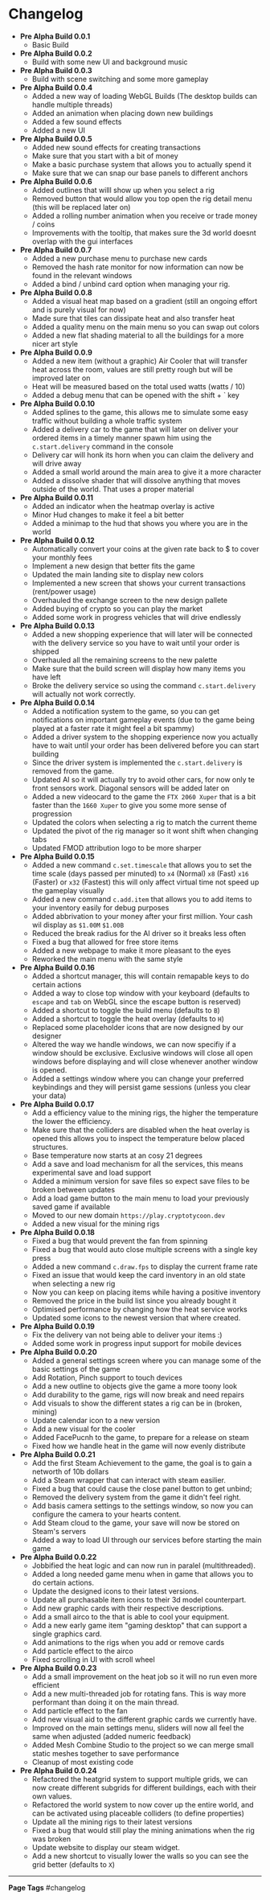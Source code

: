 # Changelog

- **Pre Alpha Build 0.0.1**
    - Basic Build
- **Pre Alpha Build 0.0.2**
    - Build with some new UI and background music
- **Pre Alpha Build 0.0.3**
    - Build with scene switching and some more gameplay
- **Pre Alpha Build 0.0.4**
    - Added a new way of loading WebGL Builds (The desktop builds can handle multiple threads)
    - Added an animation when placing down new buildings
    - Added a few sound effects
    - Added a new UI
- **Pre Alpha Build 0.0.5**
	- Added new sound effects for creating transactions
	- Make sure that you start with a bit of money 
	- Make a basic purchase system that allows you to actually spend it
	- Make sure that we can snap our base panels to different anchors
- **Pre Alpha Build 0.0.6**
	- Added outlines that willl show up when you select a rig
	- Removed button that would allow you top open the rig detail menu (this will be replaced later on)
	- Added a rolling number animation when you receive or trade money / coins
	- Improvements with the tooltip, that makes sure the 3d world doesnt overlap with the gui interfaces
- **Pre Alpha Build 0.0.7**
	-  Added a new purchase menu to purchase new cards
	-  Removed the hash rate monitor for now information can now be found in the relevant windows
	-  Added a bind / unbind card option when managing your rig.
- **Pre Alpha Build 0.0.8**
	-  Added a visual heat map based on a gradient (still an ongoing effort and is purely visual for now)
	-  Made sure that tiles can dissipate heat and also transfer heat
	-  Added a quality menu on the main menu so you can swap out colors
	-  Added a new flat shading material to all the buildings for a more nicer art style
- **Pre Alpha Build 0.0.9**
	-  Added a new item (without a graphic) Air Cooler that will transfer heat across the room, values are still pretty rough but will be improved later on
	-  Heat will be measured based on the total used watts (watts / 10)
	-  Added a debug menu that can be opened with the shift + \` key
- **Pre Alpha Build 0.0.10**
	-  Added splines to the game, this allows me to simulate some easy traffic without building a whole traffic system
	-  Added a delivery car to the game that will later on deliver your ordered items in a timely manner spawn him using the `c.start.delivery` command in the console
	-  Delivery car will honk its horn when you can claim the delivery and will drive away
	-  Added a small world around the main area to give it a more character
	-  Added a dissolve shader that will dissolve anything that moves outside of the world. That uses a proper material
- **Pre Alpha Build 0.0.11**
	-  Added an indicator when the heatmap overlay is active 
	-  Minor Hud changes to make it feel a bit better
	-  Added a minimap to the hud that shows you where you are in the world
- **Pre Alpha Build 0.0.12**
	-  Automatically convert your coins at the given rate back to $ to cover your monthly fees
	-  Implement a new design that better fits the game
	-  Updated the main landing site to display new colors
	-  Implemented a new screen that shows your current transactions (rent/power usage)
	-  Overhauled the exchange screen to the new design pallete
	-  Added buying of crypto so you can play the market
	-  Added some work in progress vehicles that will drive endlessly
- **Pre Alpha Build 0.0.13**
	-  Added a new shopping experience that will later will be connected with the delivery service so you have to wait until your order is shipped
	-  Overhauled all the remaining screens to the new palette 
	-  Make sure that the build screen will display how many items you have left
	-  Broke the delivery service so using the command `c.start.delivery` will actually not work correctly.
- **Pre Alpha Build 0.0.14**
	-  Added a notification system to the game, so you can get notifications on important gameplay events (due to the game being played at a faster rate it might feel a bit spammy)
	-  Added a driver system to the shopping experience now you actually have to wait until your order has been delivered before you can start building
	-  Since the driver system is implemented the `c.start.delivery` is removed from the game.
	-  Updated AI so it will actually try to avoid other cars, for now only te front sensors work. Diagonal sensors will be added later on
	-  Added a new videocard to the game the `FTX 2060 Xuper` that is a bit faster than the `1660 Xuper` to give you some more sense of progression 
	-  Updated the colors when selecting a rig to match the current theme
	-  Updated the pivot of the rig manager so it wont shift when changing tabs
	-  Updated FMOD attribution logo to be more sharper
- **Pre Alpha Build 0.0.15**
	-   Added a new command `c.set.timescale` that allows you to set the time scale  (days passed per minuted) to `x4` (Normal) `x8` (Fast) `x16` (Faster) or `x32` (Fastest) this will only affect virtual time not speed up the gameplay visually
	-   Added a new command `c.add.item` that allows you to add items to your inventory easily for debug purposes
	-   Added abbrivation to your money after your first million. Your cash wil display as `$1.00M` `$1.00B`
	-   Reduced the break radius for the AI driver so it breaks less often
	-   Fixed a bug that allowed for free store items 
	-   Added a new webpage to make it more pleasant to the eyes
	-   Reworked the main menu with the same style
- **Pre Alpha Build 0.0.16**
	-  Added a shortcut manager, this will contain remapable keys to do certain actions
	-  Added a way to close top window with your keyboard (defaults to `escape` and `tab` on WebGL since the escape button is reserved)
	-  Added a shortcut to toggle the build menu (defaults to `B`)
	-  Added a shortcut to toggle the heat overlay (defaults to `H`)
	-  Replaced some placeholder icons that are now designed by our designer
	-  Altered the way we handle windows, we can now specifiy if a window should be exclusive. Exclusive windows will close all open windows before displaying and will close whenever another window is opened.
	-  Added a settings window where you can change your preferred keybindings and they will persist game sessions (unless you clear your data)
- **Pre Alpha Build 0.0.17**
	-  Add a efficiency value to the mining rigs, the higher the temperature the lower the efficiency.
	-  Make sure that the colliders are disabled when the heat overlay is opened this allows you to inspect the temperature below placed structures. 
	-  Base temperature now starts at an cosy 21 degrees
	-  Add a save and load mechanism for all the services, this means experimental save and load support
	-  Added a minimum version for save files so expect save files to be broken between updates
	-  Add a load game button to the main menu to load your previously saved game if available
	-  Moved to our new domain `https://play.cryptotycoon.dev`
	-  Added a new visual for the mining rigs
- **Pre Alpha Build 0.0.18**
	-  Fixed a bug that would prevent the fan from spinning
	-  Fixed a bug that would auto close multiple screens with a single key press
	-  Added a new command `c.draw.fps` to display the current frame rate
	-  Fixed an issue that would keep the card inventory in an old state when selecting a new rig
	-  Now you can keep on placing items while having a positive inventory
	-  Removed the price in the build list since you already bought it
	-  Optimised performance by changing how the heat service works
	-  Updated some icons to the newest version that where created.
- **Pre Alpha Build 0.0.19**
	-  Fix the delivery van not being able to deliver your items :)
	-  Added some work in progress input support for mobile devices
- **Pre Alpha Build 0.0.20**
	-  Added a general settings screen where you can manage some of the basic settings of the game
	-  Add Rotation, Pinch support to touch devices
	-  Add a new outline to objects give the game a more toony look
	-  Add durability to the game, rigs will now break and need repairs
	-  Add visuals to show the different states a rig can be in (broken, mining)
	-  Update calendar icon to a new version
	-  Add a new visual for the cooler
	-  Added FacePucnh to the game, to prepare for a release on steam
	-  Fixed how we handle heat in the game will now evenly distribute
- **Pre Alpha Build 0.0.21**
	- Add the first Steam Achievement to the game, the goal is to gain a networth of 10b dollars
	- Add a Steam wrapper that can interact with steam easilier.
	- Fixed a bug that could cause the close panel button to get unbind;
	- Removed the delivery system from the game it didn't feel right.
	- Add basis camera settings to the settings window, so now you can configure the camera to your hearts content.
	- Add Steam cloud to the game, your save will now be stored on Steam's servers
	- Added a way to load UI through our services before starting the main game
- **Pre Alpha Build 0.0.22**
	- Jobbified the heat logic and can now run in paralel (multithreaded).
	- Added a long needed game menu when in game that allows you to do certain actions.
	- Update the designed icons to their latest versions.
	- Update all purchasable item icons to their 3d model counterpart.
	- Add new graphic cards with their respective descriptions.
	- Add a small airco to the that is able to cool your equipment.
	- Add a new early game item "gaming desktop" that can support a single graphics card.
	- Add animations to the rigs when you add or remove cards
	- Add particle effect to the airco
	- Fixed scrolling in UI with scroll wheel
- **Pre Alpha Build 0.0.23**
	- Add a small improvement on the heat job so it will no run even more efficient
	- Add a new multi-threaded job for rotating fans. This is way more performant than doing it on the main thread.
	- Add particle effect to the fan
	- Add new visual aid to the different graphic cards we currently have.
	- Improved on the main settings menu, sliders will now all feel the same when adjusted (added numeric feedback)
	- Added Mesh Combine Studio to the project so we can merge small static meshes together to save performance
	- Cleanup of most existing code
- **Pre Alpha Build 0.0.24**
	- Refactored the heatgrid system to support multiple grids, we can now create different subgrids for different buildings, each with their own values.
	- Refactored the world system to now cover up the entire world, and can be activated using placeable colliders (to define properties)
	- Update all the mining rigs to their latest versions
	- Fixed a bug that would still play the mining animations when the rig was broken
	- Update website to display our steam widget.
	- Add a new shortcut to visually lower the walls so you can see the grid better (defaults to `X`)
---
**Page Tags**
#changelog